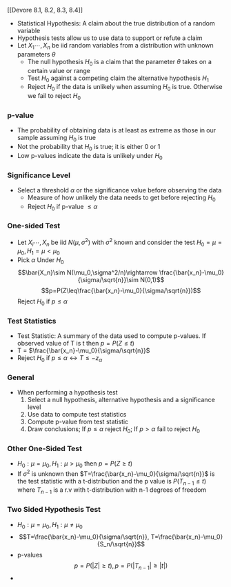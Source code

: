 [[Devore 8.1, 8.2, 8.3, 8.4]]
- Statistical Hypothesis: A claim about the true distribution of a random variable
- Hypothesis tests allow us to use data to support or refute a claim
- Let $X_1\cdots,X_n$ be iid random variables from a distribution with unknown parameters $\theta$
	- The null hypothesis $H_0$ is a claim that the parameter $\theta$ takes on a certain value or range
	- Test $H_0$ against a competing claim the alternative hypothesis $H_1$
	- Reject $H_0$ if the data is unlikely when assuming $H_0$ is true. Otherwise we fail to reject $H_0$
### p-value
- The probability of obtaining data is at least as extreme as those in our sample assuming $H_0$ is true
- Not the probability that $H_0$ is true; it is either 0 or 1
- Low p-values indicate the data is unlikely under $H_0$
### Significance Level
- Select a threshold $\alpha$ or the significance value before observing the data
	- Measure of how unlikely the data needs to get before rejecting $H_0$
	- Reject $H_0$ if p-value $\leq \alpha$
### One-sided Test
- Let $X_i\cdots,X_n$ be iid $N(\mu,\sigma^2)$ with $\sigma^2$ known and consider the test $H_0=\mu=\mu_0, H_1=\mu<\mu_0$ 
- Pick $\alpha$ Under $H_0$ $$\bar{X_n}\sim N(\mu_0,\sigma^2/n)\rightarrow \frac{\bar{x_n}-\mu_0}{\sigma/\sqrt{n}}\sim N(0,1)$$ $$p=P(Z\leq\frac{\bar{x_n}-\mu_0}{\sigma/\sqrt{n}})$$ Reject $H_0$ if $p\leq\alpha$
### Test Statistics
- Test Statistic: A summary of the data used to compute p-values. If observed value of T is t then $p=P(Z\leq t)$
- T = $\frac{\bar{x_n}-\mu_0}{\sigma/\sqrt{n}}$
- Reject $H_0$ if $p\leq\alpha \leftrightarrow T\leq-z_\alpha$
### General
- When performing a hypothesis test
	1. Select a null hypothesis, alternative hypothesis and a significance level
	2. Use data to compute test statistics
	3. Compute p-value from test statistic
	4. Draw conclusions; If $p\leq\alpha$ reject $H_0$; If $p>\alpha$ fail to reject $H_0$
### Other One-Sided Test
- $H_0:\mu=\mu_0,H_1:\mu>\mu_0$ then $p=P(Z\geq t)$
- If $\sigma^2$ is unknown then $T=\frac{\bar{x_n}-\mu_0}{\sigma/\sqrt{n}}$ is the test statistic with a t-distribution and the p value is $P(T_{n-1}\leq t)$ where $T_{n-1}$ is a r.v with t-distribution with n-1 degrees of freedom
### Two Sided Hypothesis Test
- $H_0:\mu=\mu_0, H_1:\mu\neq\mu_0$
- $$T=\frac{\bar{x_n}-\mu_0}{\sigma/\sqrt{n}}, T=\frac{\bar{x_n}-\mu_0}{S_n/\sqrt{n}}$$
- p-values $$p=P(|Z|\geq t), p=P(|T_{n-1}|\geq |t|)$$
- 